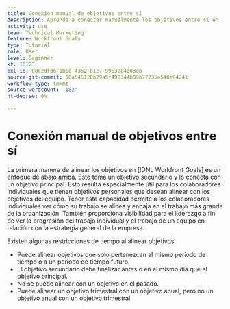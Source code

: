 ```yaml
---
title: Conexión manual de objetivos entre sí
description: Aprenda a conectar manualmente los objetivos entre sí en [!DNL Workfront Goals].
activity: use
team: Technical Marketing
feature: Workfront Goals
type: Tutorial
role: User
level: Beginner
kt: 10123
exl-id: 00e2dfd6-1b6e-4352-b1c7-9953e84d03db
source-git-commit: 58a545120b29a5f492344b89b77235e548e94241
workflow-type: tm+mt
source-wordcount: '182'
ht-degree: 0%

---
```


# Conexión manual de objetivos entre sí

La primera manera de alinear los objetivos en [!DNL Workfront Goals] es un enfoque de abajo arriba. Esto toma un objetivo secundario y lo conecta con un objetivo principal. Esto resulta especialmente útil para los colaboradores individuales que tienen objetivos personales que desean alinear con los objetivos del equipo. Tener esta capacidad permite a los colaboradores individuales ver cómo su trabajo se alinea y encaja en el trabajo más grande de la organización. También proporciona visibilidad para el liderazgo a fin de ver la progresión del trabajo individual y el trabajo de un equipo en relación con la estrategia general de la empresa.

Existen algunas restricciones de tiempo al alinear objetivos:

* Puede alinear objetivos que solo pertenezcan al mismo periodo de tiempo o a un periodo de tiempo futuro.
* El objetivo secundario debe finalizar antes o en el mismo día que el objetivo principal.
* No se puede alinear con un objetivo en el pasado.
* Puede alinear un objetivo trimestral con un objetivo anual, pero no un objetivo anual con un objetivo trimestral.
